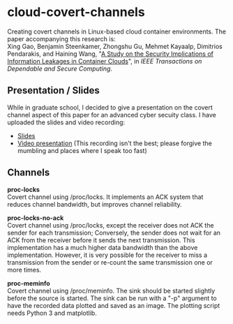 # cloud-covert-channels
Creating covert channels in Linux-based cloud container environments. The paper accompanying this research is:  
Xing Gao, Benjamin Steenkamer, Zhongshu Gu, Mehmet Kayaalp, Dimitrios Pendarakis, and Haining Wang, "[A Study on the Security Implications of Information Leakages in Container Clouds](https://ieeexplore.ieee.org/document/8523802)", in *IEEE Transactions on Dependable and Secure Computing*.

## Presentation / Slides
While in graduate school, I decided to give a presentation on the covert channel aspect of this paper for an advanced cyber secuity class. I have uploaded the slides and video recording:
- [Slides](https://github.com/bsteen/cloud-covert-channels/blob/master/cloud-container-slides.pdf)
- [Video presentation](https://drive.google.com/file/d/16dwkGTXmSIioPF5IrAv0RN_ZEx4jipC8/view?usp=sharing) (This recording isn't the best; please forgive the mumbling and places where I speak too fast)

## Channels
**proc-locks**  
Covert channel using /proc/locks. It implements an ACK system that reduces 
channel bandwidth, but improves channel reliability.

**proc-locks-no-ack**  
Covert channel using /proc/locks, except the receiver does not ACK the sender 
for each transmission; Conversely, the sender does not wait for an ACK from the 
receiver before it sends the next transmission. This implementation has a much 
higher data bandwidth than the above implementation. However, it is very 
possible for the receiver to miss a transmission from the sender or re-count 
the same transmission one or more times.  

**proc-meminfo**  
Covert channel using /proc/meminfo. The sink should be started slightly before 
the source is started. The sink can be run with a "-p" argument to have the 
recorded data plotted and saved as an image. The plotting script needs Python 3 
and matplotlib.
